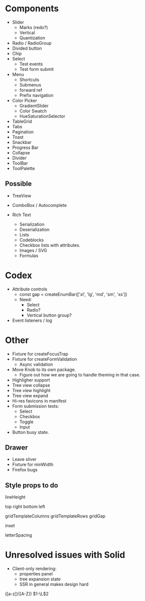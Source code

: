 # Components

* Slider
  * Marks (redo?)
  * Vertical
  * Quantization
* Radio / RadioGroup
* Divided button
* Chip
* Select
  * Test events
  * Test form submit
* Menu
  * Shortcuts
  * Submenus
  * forward ref
  * Prefix navigation
* Color Picker
  * GradientSlider
  * Color Swatch
  * HueSaturationSelector
* TableGrid
* Tabs
* Pagination
* Toast
* Snackbar
* Progress Bar
* Collapse
* Divider
* ToolBar
* ToolPalette

## Possible

* TreeView
* ComboBox / Autocomplete

* Rich Text
  * Serialization
  * Deserialization
  * Lists
  * Codeblocks
  * Checkbox lists with attributes.
  * Images / SVG
  * Formulas

# Codex

* Attribute controls
  * const gap = createEnumBar(['xl', 'lg', 'md', 'sm', 'xs'])
  * Need:
    * Select
    * Radio?
    * Vertical button group?
* Event listeners / log

# Other

* Fixture for createFocusTrap
* Fixture for createFormValidation
  * Async validation
* Move Knob to its own package.
  * Figure out how we are going to handle theming in that case.
* Highligher support
* Tree view collapse
* Tree view highlight
* Tree view expand
* Hi-res favicons in manifest
* Form submission tests:
  * Select
  * Checkbox
  * Toggle
  * Input
* Button busy state.

## Drawer

  * Leave sliver
  * Fixture for minWidth
  * Firefox bugs

## Style props to do

lineHeight

top
right
bottom
left

gridTemplateColumns
gridTemplateRows
gridGap

inset

letterSpacing

# Unresolved issues with Solid

* Client-only rendering:
  * properties panel
  * tree expansion state
  * SSR in general makes design hard


([a-z])([A-Z])
$1-\L$2